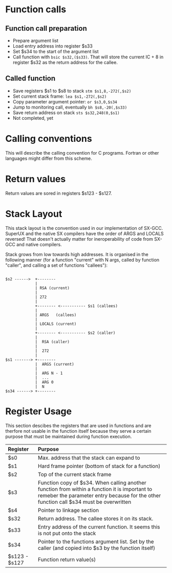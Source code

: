 # Function calls #

## Function call preparation ##
  * Prepare argument list
  * Load entry address into register $s33
  * Set $s34 to the start of the argument list
  * Call function with `bsic $s32,($s33)`. That will store the current IC + 8 in register $s32 as the return address for the callee.

## Called function ##
  * Save registers $s1 to $s8 to stack ` stm $s1,8,-272(,$s2) `
  * Set current stack frame: ` lea $s1,-272(,$s2) `
  * Copy parameter argument pointer: ` or $s3,0,$s34 `
  * Jump to monitoring call, eventually ` bh $s8,-20(,$s33) `
  * Save return address on stack ` sts $s32,248(0,$s1) `
  * Not completed, yet

# Calling conventions #

This will describe the calling convention for C programs. Fortran or other languages might differ from this scheme.


# Return values #

Return values are sored in registers $s123 - $s127.

# Stack Layout #

This stack layout is the convention used in our implementation of SX-GCC. SuperUX and the native SX compilers have the order of ARGS and LOCALS reversed! That doesn't actually matter for ineroperability of code from SX-GCC and native compilers.

Stack grows from low towards high addresses. It is organised in the following manner (for a function "current" with N args, called by function "caller", and calling a set of functions "callees"):

```

$s2 ------>  +--------
             | 
             | RSA (current)
             |
             | 272
             |
             +-------- <----------- $s1 (callees)
             |
             | ARGS   (callees)
             |
             | LOCALS (current)
             |
             +-------- <----------- $s2 (caller)
             |
             |  RSA (caller)
             |  
             |  272
             |
$s1 -------> +--------
             |  ARGS (current)
             |
             |  ARG N - 1
             |  ...
             |  ARG 0
             |  N
$s34 ------> +--------

```

# Register Usage #
This section descibes the registers that are used in functions and are therfore not usable in the function itself because they serve a certain purpose that must be maintained during function execution.

| **Register** | **Purpose** |
|:-------------|:------------|
| $s0          | Max. address that the stack can expand to |
| $s1          | Hard frame pointer (bottom of stack for a function) |
| $s2          | Top of the current stack frame |
| $s3          | Function copy of $s34. When calling another function from within a function it is important to remeber the parameter entry because for the other function call $s34 must be overwritten |
| $s4          | Pointer to linkage section |
| $s32         | Return address. The callee stores it on its stack. |
| $s33         | Entry address of the current function. It seems this is not put onto the stack |
| $s34         | Pointer to the functions argument list. Set by the caller (and copied into $s3 by the function itself) |
| $s123 - $s127 | Function return value(s) |